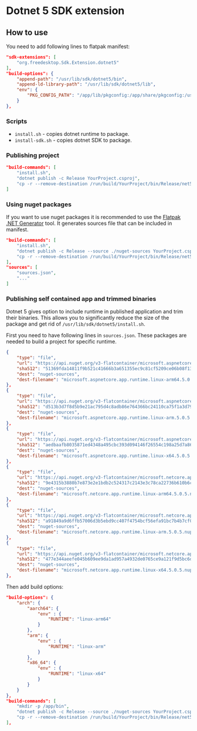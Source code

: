 # Dotnet 5 SDK extension

## How to use
You need to add following lines to flatpak manifest:
```json
"sdk-extensions": [
    "org.freedesktop.Sdk.Extension.dotnet5"
],
"build-options": {
    "append-path": "/usr/lib/sdk/dotnet5/bin",
    "append-ld-library-path": "/usr/lib/sdk/dotnet5/lib",
    "env": {
        "PKG_CONFIG_PATH": "/app/lib/pkgconfig:/app/share/pkgconfig:/usr/lib/pkgconfig:/usr/share/pkgconfig:/usr/lib/sdk/dotnet5/lib/pkgconfig"
    }
},
```

###  Scripts
* `install.sh` - copies dotnet runtime to package.
* `install-sdk.sh` - copies dotnet SDK to package.

### Publishing project

```json
"build-commands": [
    "install.sh",
    "dotnet publish -c Release YourProject.csproj",
    "cp -r --remove-destination /run/build/YourProject/bin/Release/net5.0/publish/ /app/bin/",
]
```

### Using nuget packages
If you want to use nuget packages it is recommended to use the [Flatpak .NET Generator](https://github.com/flatpak/flatpak-builder-tools/tree/master/dotnet) tool. It generates sources file that can be included in manifest.

```json
"build-commands": [
    "install.sh",
    "dotnet publish -c Release --source ./nuget-sources YourProject.csproj",
    "cp -r --remove-destination /run/build/YourProject/bin/Release/net5.0/publish/ /app/bin/"
],
"sources": [
    "sources.json",
    "..."
]
```

### Publishing self contained app and trimmed binaries
Dotnet 5 gives option to include runtime in published application and trim their binaries. This allows you to significantly reduce the size of the package and get rid of `/usr/lib/sdk/dotnet5/install.sh`. 

First you need to have following lines in `sources.json`. These packages are needed to build a project for specific runtime. 

```json
{
    "type": "file",
    "url": "https://api.nuget.org/v3-flatcontainer/microsoft.aspnetcore.app.runtime.linux-arm64/5.0.5/microsoft.aspnetcore.app.runtime.linux-arm64.5.0.5.nupkg",
    "sha512": "51369fda14811f9b521c41666b3a651355ec9c81cf5209ce06b08f13e0053cc83728ab632139c4bb331b0e369cd758a6b74cfc14ac811c3cc88191b22f0548fe",
    "dest": "nuget-sources",
    "dest-filename": "microsoft.aspnetcore.app.runtime.linux-arm64.5.0.5.nupkg"
},
{
    "type": "file",
    "url": "https://api.nuget.org/v3-flatcontainer/microsoft.aspnetcore.app.runtime.linux-arm/5.0.5/microsoft.aspnetcore.app.runtime.linux-arm.5.0.5.nupkg",
    "sha512": "d513b3d7f8d5b9e21ac795d4c8adb86e764366bc24110ca75f1a3d795cc29029bba0b88c6e6eb580e9d1fefe9ae657259c1c7bea60d153f8786bb807459e9f05",
    "dest": "nuget-sources",
    "dest-filename": "microsoft.aspnetcore.app.runtime.linux-arm.5.0.5.nupkg"
},
{
    "type": "file",
    "url": "https://api.nuget.org/v3-flatcontainer/microsoft.aspnetcore.app.runtime.linux-x64/5.0.5/microsoft.aspnetcore.app.runtime.linux-x64.5.0.5.nupkg",
    "sha512": "aedbaafb8035871ed4348a495cbc393d094146f26554c198a25d7a86ce6a87192da95ef5b6074faef61fab9e65e087790ff69e7914777f68d9d5415c9227d5a1",
    "dest": "nuget-sources",
    "dest-filename": "microsoft.aspnetcore.app.runtime.linux-x64.5.0.5.nupkg"
},
{
    "type": "file",
    "url": "https://api.nuget.org/v3-flatcontainer/microsoft.netcore.app.runtime.linux-arm64/5.0.5/microsoft.netcore.app.runtime.linux-arm64.5.0.5.nupkg",
    "sha512": "9e4315b3880b7e873e2e1bdb2c524317c2143e3c78ca22736b610b6c972a76944fa4c16c48d4bd424d50e574a40de1d9b2c1435460e84bda8cdb7cf0873dc15d",
    "dest": "nuget-sources",
    "dest-filename": "microsoft.netcore.app.runtime.linux-arm64.5.0.5.nupkg"
},
{
    "type": "file",
    "url": "https://api.nuget.org/v3-flatcontainer/microsoft.netcore.app.runtime.linux-arm/5.0.5/microsoft.netcore.app.runtime.linux-arm.5.0.5.nupkg",
    "sha512": "a91849a9d6ffb57006d3b5ebd9cc407f4754bcf56efa91bc7b4b7cf0849f8116d6f420b8817605ad370d18c80ec9dd207e5cbed75a1f521c3901c9195385c729",
    "dest": "nuget-sources",
    "dest-filename": "microsoft.netcore.app.runtime.linux-arm.5.0.5.nupkg"
},
{
    "type": "file",
    "url": "https://api.nuget.org/v3-flatcontainer/microsoft.netcore.app.runtime.linux-x64/5.0.5/microsoft.netcore.app.runtime.linux-x64.5.0.5.nupkg",
    "sha512": "477e344aeefe045b609ee9da1ad957a4932de0765ce9a121f9d5bc6dde59c8d0287fba28d85428b16d64460c648ec349cac899e1551028a2d6e9f70d65075f3f",
    "dest": "nuget-sources",
    "dest-filename": "microsoft.netcore.app.runtime.linux-x64.5.0.5.nupkg"
},
```

Then add build options:

```json
"build-options": {
    "arch": {
        "aarch64": {
            "env" : {
                "RUNTIME": "linux-arm64"
            }
        },
        "arm": {
            "env" : {
                "RUNTIME": "linux-arm"
            }
        },
        "x86_64": {
            "env" : {
                "RUNTIME": "linux-x64"
            }
        }
    }
},
"build-commands": [
    "mkdir -p /app/bin",
    "dotnet publish -c Release --source ./nuget-sources YourProject.csproj --runtime $RUNTIME --self-contained true",
    "cp -r --remove-destination /run/build/YourProject/bin/Release/net5.0/$RUNTIME/publish/* /app/bin/",
],
```
